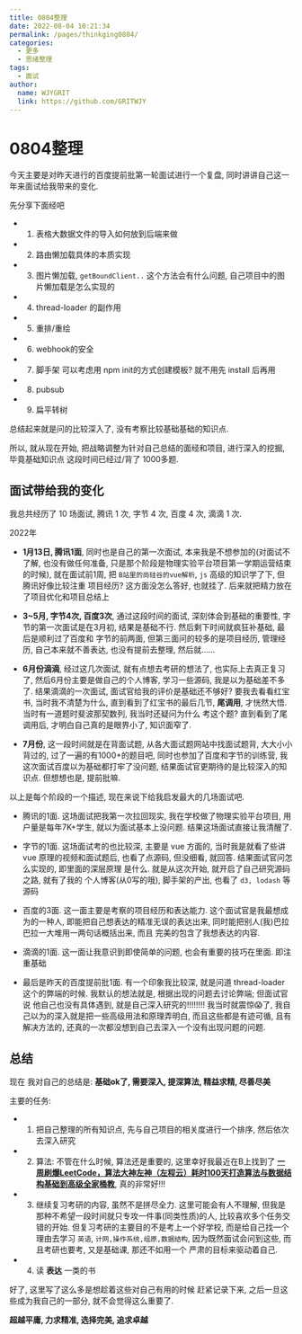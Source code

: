 ```yaml
---
title: 0804整理  
date: 2022-08-04 10:21:34  
permalink: /pages/thinkging0804/  
categories:
  - 更多
  - 思绪整理
tags:
  - 面试
author:  
  name: WJYGRIT   
  link: https://github.com/GRITWJY
---
```


# 0804整理

今天主要是对昨天进行的百度提前批第一轮面试进行一个复盘, 同时讲讲自己这一年来面试给我带来的变化.


先分享下面经吧
- 1. 表格大数据文件的导入如何放到后端来做
- 2. 路由懒加载具体的本质实现
- 3. 图片懒加载, `getBoundClient..` 这个方法会有什么问题, 自己项目中的图片懒加载是怎么实现的
- 4. thread-loader  的副作用
- 5. 重排/重绘
- 6. webhook的安全
- 7. 脚手架 可以考虑用 npm init的方式创建模板? 就不用先 install 后再用
- 8. pubsub
- 9. 扁平转树

总结起来就是问的比较深入了, 没有考察比较基础基础的知识点. 

所以, 就从现在开始, 把战略调整为针对自己总结的面经和项目, 进行深入的挖掘, 毕竟基础知识点 这段时间已经过/背了 1000多题.


## 面试带给我的变化

我总共经历了 10 场面试,  腾讯 1 次, 字节 4 次, 百度 4 次, 滴滴 1 次.

2022年

- **1月13日, 腾讯1面**, 同时也是自己的第一次面试, 本来我是不想参加的(对面试不了解, 也没有做任何准备, 只是那个阶段是物理实验平台项目第一学期运营结束的时候),
就在面试前1周, 把 `B站里的尚硅谷的vue解析`, `js` 高级的知识学了下, 但腾讯好像比较注重 项目经历? 这方面没怎么答好, 也就挂了. 后来就把精力放在了项目优化和项目总结上
  
- **3~5月, 字节4次, 百度3次**, 通过这段时间的面试, 深刻体会到基础的重要性, 字节的第一次面试是在3月初, 结果是基础不行. 然后剩下时间就疯狂补基础, 最后是顺利过了百度和
字节的前两面, 但第三面问的较多的是项目经历, 管理经历, 自己本来就不善表达, 也没有提前去整理, 然后就......
  
- **6月份滴滴**, 经过这几次面试, 就有点想去考研的想法了, 也实际上去真正复习了, 然后6月份主要是做自己的个人博客, 学习一些源码, 我是以为基础差不多了. 结果滴滴的一次面试,
面试官给我的评价是基础还不够好? 要我去看看红宝书, 当时我不清楚为什么, 直到看到了红宝书的最后几节, **尾调用**, 才恍然大悟. 当时有一道题时斐波那契数列, 我当时还疑问为什么
  考这个题? 直到看到了尾调用后, 才明白自己真的是眼界小了, 知识面窄了.
  
- **7月份**, 这一段时间就是在背面试题, 从各大面试题网站中找面试题背, 大大小小背过的, 过了一遍的有1000+的题目吧, 同时也参加了百度和字节的训练营, 
我这次面试百度以为基础都打牢了没问题, 结果面试官更期待的是比较深入的知识点. 但想想也是, 提前批嘛. 
  

以上是每个阶段的一个描述, 现在来说下给我启发最大的几场面试吧.

- 腾讯的1面. 这场面试把我第一次拉回现实, 我在学校做了物理实验平台项目, 用户量是每年7K+学生, 就以为面试基本上没问题. 结果这场面试直接让我清醒了.

- 字节的1面. 这场面试考的也比较深, 主要是 vue 方面的, 当时我是就看了些讲 vue 原理的视频和面试题后, 也看了点源码, 但没细看, 就回答. 结果面试官问怎么实现的, 即里面的深层原理
是什么. 就是从这次开始, 就开启了自己研究源码之路, 就有了我的 个人博客(从0写的哦), 脚手架的产出, 也看了 `d3, lodash` 等源码
  
- 百度的3面. 这一面主要是考察的项目经历和表达能力.  这个面试官是我最想成为的一种人, 即能把自己想表达的精准无误的表达出来, 同时能把别人(我)巴拉巴拉一大堆用一两句话概括出来, 而且
完美的包含了我想表达的内容. 
  
- 滴滴的1面. 这一面让我意识到即使简单的问题, 也会有重要的技巧在里面. 即注重基础

- 最后是昨天的百度提前批1面. 有一个印象我比较深, 就是问道 thread-loader 这个的弊端的时候. 我默认的想法就是, 根据出现的问题去讨论弊端; 但面试官说
他自己也没有具体遇到, 就是自己深入研究的!!!!!!!! 我当时就震惊😱了, 我自己以为的深入就是把一些高级用法和原理弄明白, 而且这些都是有迹可循, 且有解决方法的,
  还真的一次都没想到自己去深入一个没有出现问题的问题.
  


## 总结

现在 我对自己的总结是: **基础ok了, 需要深入, 提深算法, 精益求精, 尽善尽美** 

主要的任务: 
- 1. 把自己整理的所有知识点, 先与自己项目的相关度进行一个排序, 然后依次去深入研究
- 2. 算法: 不管在什么时候, 算法还是重要的, 这里幸好我最近在B上找到了 **[一周刷爆LeetCode，算法大神左神（左程云）耗时100天打造算法与数据结构基础到高级全家桶教](https://www.bilibili.com/video/BV13g41157hK?p=8&spm_id_from=666.4.top_right_bar_window_history.content.click)**,
  真的非常好!!!
     
- 3. 继续复习考研的内容, 虽然不是拼尽全力. 这里可能会有人不理解, 但我是那种不希望一段时间就只专攻一件事(同类性质)的人, 比较喜欢多个任务交错的开始.
  但复习考研的主要目的不是考上一个好学校, 而是给自己找一个理由去学习 `英语`, `计网,操作系统,组原,数据结构`, 因为既然面试会问到这些, 而且考研也要考, 又是基础课, 那还不如用一个
     严肃的目标来驱动着自己.
     
- 4. 读 **表达** 一类的书


  

好了, 这里写了这么多是想趁着这些对自己有用的时候 赶紧记录下来, 之后一旦这些成为我自己的一部分, 就不会觉得这么重要了.


**超越平庸, 力求精准, 选择完美, 追求卓越**
